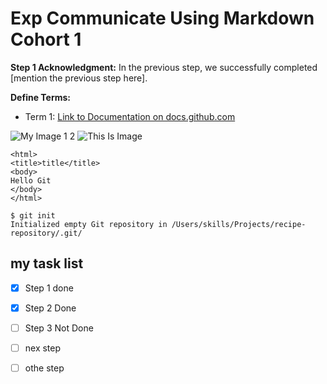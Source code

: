   # Exp Communicate Using Markdown Cohort 1

  **Step 1 Acknowledgment:** In the previous step, we successfully completed [mention the previous step here].

  **Define Terms:**
  - Term 1: [Link to Documentation on docs.github.com](https://docs.github.com/en/site-policy/github-terms/github-terms-of-service)

![My Image 1 2](https://octodex.github.com/images/bannekat.png)
![This Is Image](https://octodex.github.com/images/yaktocat.png)


```
<html>
<title>title</title>
<body>
Hello Git
</body>
</html>
```

```
$ git init
Initialized empty Git repository in /Users/skills/Projects/recipe-repository/.git/
```

## my task list
- [x] Step 1 done
- [x] Step 2 Done
- [ ] Step 3 Not Done
- [ ] nex step
- [ ] othe step


